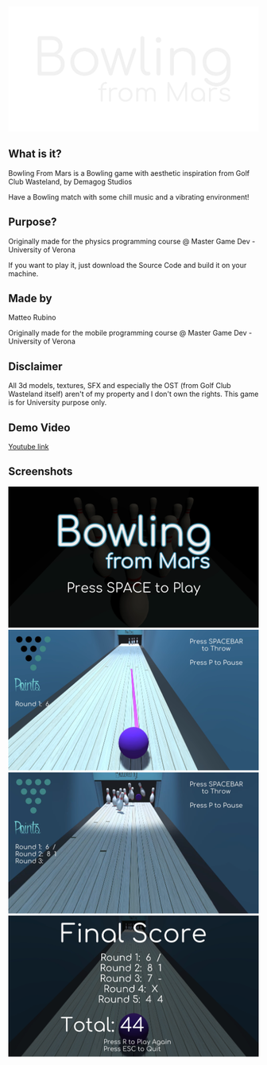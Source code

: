 ![Alt text](/Screenshots/Logo.png?raw=true "Logo")

## What is it?

Bowling From Mars is a Bowling game with aesthetic inspiration from Golf Club Wasteland, by Demagog Studios

Have a Bowling match with some chill music and a vibrating environment!

## Purpose?

Originally made for the physics programming course @ Master Game Dev - University of Verona

If you want to play it, just download the Source Code and build it on your machine.

## Made by

Matteo Rubino

Originally made for the mobile programming course @ Master Game Dev - University of Verona

## Disclaimer
All 3d models, textures, SFX and especially the OST (from Golf Club Wasteland itself) aren't of my property and I don't own the rights.
This game is for University purpose only.

## Demo Video

[Youtube link](https://www.youtube.com/watch?v=TjCFk3woABg)

## Screenshots
![Alt text](/Screenshots/Screenshot_01.png?raw=true "Menu")
![Alt text](/Screenshots/Screenshot_02.png?raw=true "Gameplay 1")
![Alt text](/Screenshots/Screenshot_03.png?raw=true "Gameplay 2")
![Alt text](/Screenshots/Screenshot_04.png?raw=true "Ending Screen")
